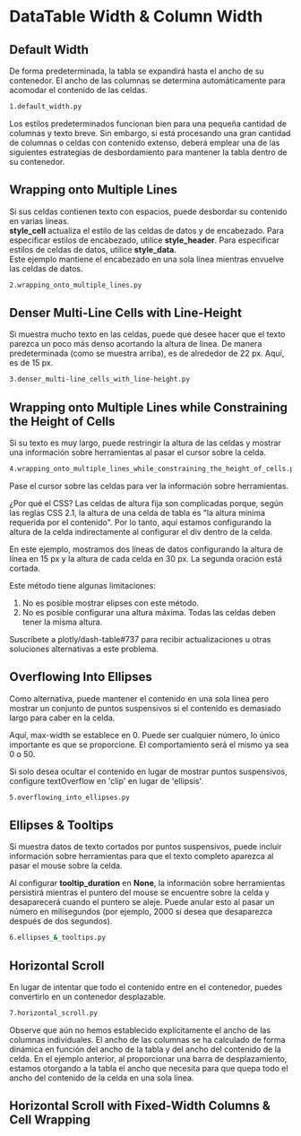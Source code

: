 # DataTable Width & Column Width

## Default Width

De forma predeterminada, la tabla se expandirá hasta el ancho de su contenedor. El ancho de las columnas se determina automáticamente para acomodar el contenido de las celdas.

```bash
1.default_width.py
```

Los estilos predeterminados funcionan bien para una pequeña cantidad de columnas y texto breve. Sin embargo, si está procesando una gran cantidad de columnas o celdas con contenido extenso, deberá emplear una de las siguientes estrategias de desbordamiento para mantener la tabla dentro de su contenedor.

## Wrapping onto Multiple Lines

Si sus celdas contienen texto con espacios, puede desbordar su contenido en varias líneas. <br>
**style_cell** actualiza el estilo de las celdas de datos y de encabezado. Para especificar estilos de encabezado, utilice **style_header**. Para especificar estilos de celdas de datos, utilice **style_data**. <br>
Este ejemplo mantiene el encabezado en una sola línea mientras envuelve las celdas de datos.

```bash
2.wrapping_onto_multiple_lines.py
```

## Denser Multi-Line Cells with Line-Height

Si muestra mucho texto en las celdas, puede que desee hacer que el texto parezca un poco más denso acortando la altura de línea. De manera predeterminada (como se muestra arriba), es de alrededor de 22 px. Aquí, es de 15 px.

```bash
3.denser_multi-line_cells_with_line-height.py
```

## Wrapping onto Multiple Lines while Constraining the Height of Cells

Si su texto es muy largo, puede restringir la altura de las celdas y mostrar una información sobre herramientas al pasar el cursor sobre la celda.

```bash
4.wrapping_onto_multiple_lines_while_constraining_the_height_of_cells.py
```

Pase el cursor sobre las celdas para ver la información sobre herramientas.

¿Por qué el CSS? Las celdas de altura fija son complicadas porque, según las reglas CSS 2.1, la altura de una celda de tabla es "la altura mínima requerida por el contenido". Por lo tanto, aquí estamos configurando la altura de la celda indirectamente al configurar el div dentro de la celda.

En este ejemplo, mostramos dos líneas de datos configurando la altura de línea en 15 px y la altura de cada celda en 30 px. La segunda oración está cortada.

Este método tiene algunas limitaciones:

1. No es posible mostrar elipses con este método.
2. No es posible configurar una altura máxima. Todas las celdas deben tener la misma altura.

Suscríbete a plotly/dash-table#737 para recibir actualizaciones u otras soluciones alternativas a este problema.

## Overflowing Into Ellipses

Como alternativa, puede mantener el contenido en una sola línea pero mostrar un conjunto de puntos suspensivos si el contenido es demasiado largo para caber en la celda.

Aquí, max-width se establece en 0. Puede ser cualquier número, lo único importante es que se proporcione. El comportamiento será el mismo ya sea 0 o 50.

Si solo desea ocultar el contenido en lugar de mostrar puntos suspensivos, configure textOverflow en 'clip' en lugar de 'ellipsis'.

```bash
5.overflowing_into_ellipses.py
```

## Ellipses & Tooltips

Si muestra datos de texto cortados por puntos suspensivos, puede incluir información sobre herramientas para que el texto completo aparezca al pasar el mouse sobre la celda.

Al configurar **tooltip_duration** en **None**, la información sobre herramientas persistirá mientras el puntero del mouse se encuentre sobre la celda y desaparecerá cuando el puntero se aleje. Puede anular esto al pasar un número en milisegundos (por ejemplo, 2000 si desea que desaparezca después de dos segundos).

```bash
6.ellipses_&_tooltips.py
```

## Horizontal Scroll

En lugar de intentar que todo el contenido entre en el contenedor, puedes convertirlo en un contenedor desplazable.

```bash
7.horizontal_scroll.py
```

Observe que aún no hemos establecido explícitamente el ancho de las columnas individuales. El ancho de las columnas se ha calculado de forma dinámica en función del ancho de la tabla y del ancho del contenido de la celda. En el ejemplo anterior, al proporcionar una barra de desplazamiento, estamos otorgando a la tabla el ancho que necesita para que quepa todo el ancho del contenido de la celda en una sola línea.

## Horizontal Scroll with Fixed-Width Columns & Cell Wrapping





